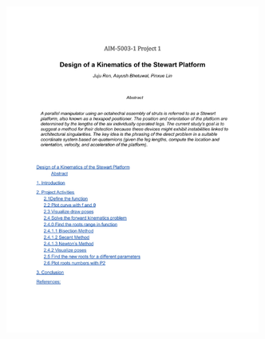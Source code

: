 ![alt text](https://github.com/JuJu-Ren/Design-of-a-Kinematics-of-the-Stewart-Platform/blob/main/file/_Project%201-Juju%20Ren%2C%20Aayush%20Bhetuwal%2C%20Pinxue%20Lin-1.jpg)
